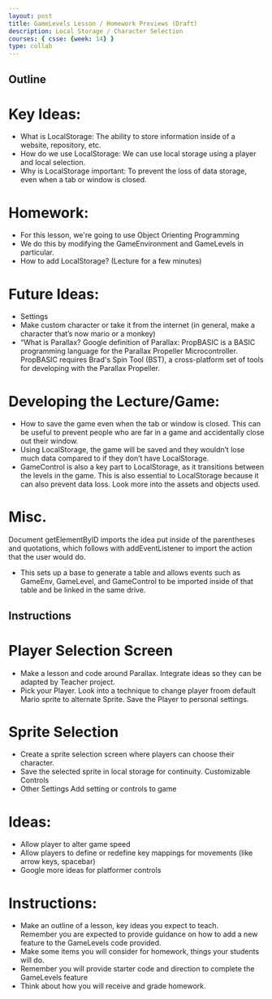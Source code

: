 ```yaml
---
layout: post
title: GameLevels Lesson / Homework Previews (Draft)
description: Local Storage / Character Selection
courses: { csse: {week: 14} }
type: collab
---
```


## Outline

# Key Ideas:
- What is LocalStorage: The ability to store information inside of a website, repository, etc.
- How do we use LocalStorage: We can use local storage using a player and local selection.
- Why is LocalStorage important: To prevent the loss of data storage, even when a tab or window is closed.

# Homework:
- For this lesson, we're going to use Object Orienting Programming
- We do this by modifying the GameEnvironment and GameLevels in particular.
- How to add LocalStorage? (Lecture for a few minutes)

# Future Ideas:
- Settings
- Make custom character or take it from the internet (in general, make a character that’s now mario or a monkey)
- “What is Parallax? Google definition of Parallax: PropBASIC is a BASIC programming language for the Parallax Propeller Microcontroller. PropBASIC requires Brad's Spin Tool (BST), a cross-platform set of tools for developing with the Parallax Propeller.

# Developing the Lecture/Game:
- How to save the game even when the tab or window is closed. This can be useful to prevent people who are far in a game and accidentally close out their window. 
- Using LocalStorage, the game will be saved and they wouldn’t lose much data compared to if they don’t have LocalStorage. 
- GameControl is also a key part to LocalStorage, as it transitions between the levels in the game. This is also essential to LocalStorage because it can also prevent data loss.
Look more into the assets and objects used.

# Misc.
Document getElementByID imports the idea put inside of the parentheses and quotations, which follows with addEventListener to import the action that the user would do.
- This sets up a base to generate a table and allows events such as GameEnv, GameLevel, and GameControl to be imported inside of that table and be linked in the same drive.

## Instructions

# Player Selection Screen
- Make a lesson and code around Parallax. Integrate ideas so they can be adapted by Teacher project.
- Pick your Player. Look into a technique to change player froom default Mario sprite to alternate Sprite. Save the Player to personal settings.

# Sprite Selection

- Create a sprite selection screen where players can choose their character.
- Save the selected sprite in local storage for continuity. Customizable Controls
- Other Settings Add setting or controls to game

# Ideas:

- Allow player to alter game speed
- Allow players to define or redefine key mappings for movements (like arrow keys, spacebar)
- Google more ideas for platformer controls

# Instructions:
- Make an outline of a lesson, key ideas you expect to teach.  
Remember you are expected to provide guidance on how to add a new feature to the GameLevels code provided.
- Make some items you will consider for homework, things your students will do.   
- Remember you will provide starter code and direction to complete the GameLevels feature
- Think about how you will receive and grade homework.